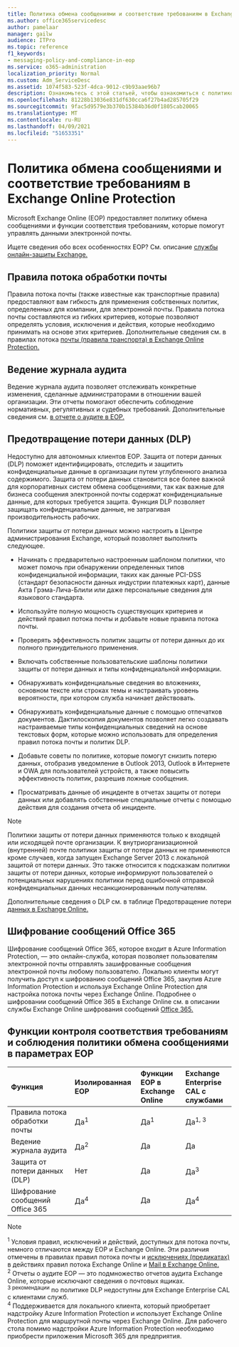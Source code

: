 ```yaml
---
title: Политика обмена сообщениями и соответствие требованиям в Exchange Online Protection
ms.author: office365servicedesc
author: pamelaar
manager: gailw
audience: ITPro
ms.topic: reference
f1_keywords:
- messaging-policy-and-compliance-in-eop
ms.service: o365-administration
localization_priority: Normal
ms.custom: Adm_ServiceDesc
ms.assetid: 1074f583-523f-4dca-9012-c9b93aae96b7
description: Ознакомьтесь с этой статьей, чтобы ознакомиться с политикой обмена сообщениями и функциями соответствия требованиям в Microsoft Exchange Online Защиты (EOP).
ms.openlocfilehash: 81228b13036e831df630cca6f27b4ad285705f29
ms.sourcegitcommit: 9fac5d9579e3b370b15384b36d0f1805cab20065
ms.translationtype: MT
ms.contentlocale: ru-RU
ms.lasthandoff: 04/09/2021
ms.locfileid: "51653351"
---
```

# <a name="messaging-policy-and-compliance-in-exchange-online-protection"></a>Политика обмена сообщениями и соответствие требованиям в Exchange Online Protection

Microsoft Exchange Online (EOP) предоставляет политику обмена сообщениями и функции соответствия требованиям, которые помогут управлять данными электронной почты.

Ищете сведения обо всех особенностях EOP? См. описание [службы онлайн-защиты Exchange.](exchange-online-protection-service-description.md)

## <a name="mail-flow-rules"></a>Правила потока обработки почты

Правила потока почты (также известные как транспортные правила) предоставляют вам гибкость для применения собственных политик, определенных для компании, для электронной почты. Правила потока почты составляются из гибких критериев, которые позволяют определять условия, исключения и действия, которые необходимо принимать на основе этих критериев. Дополнительные сведения см. в правилах потока [почты (правила транспорта) в Exchange Online Protection.](/microsoft-365/security/office-365-security/mail-flow-rules-transport-rules-0)

## <a name="audit-logging"></a>Ведение журнала аудита

Ведение журнала аудита позволяет отслеживать конкретные изменения, сделанные администраторами в отношении вашей организации. Эти отчеты помогают обеспечить соблюдение нормативных, регулятивных и судебных требований. Дополнительные сведения см. [в отчете о аудите в EOP.](/microsoft-365/security/office-365-security/auditing-reports-in-eop)

## <a name="data-loss-prevention-dlp"></a>Предотвращение потери данных (DLP)

Недоступно для автономных клиентов EOP. Защита от потери данных (DLP) поможет идентифицировать, отследить и защитить конфиденциальные данные в организации путем углубленного анализа содержимого. Защита от потери данных становится все более важной для корпоративных систем обмена сообщениями, так как важные для бизнеса сообщения электронной почты содержат конфиденциальные данные, для которых требуется защита. Функция DLP позволяет защищать конфиденциальные данные, не затрагивая производительность рабочих.

Политики защиты от потери данных можно настроить в Центре администрирования Exchange, который позволяет выполнить следующее.

- Начинать с предварительно настроенным шаблоном политики, что может помочь при обнаружении определенных типов конфиденциальной информации, таких как данные PCI-DSS (стандарт безопасности данных индустрии платежных карт), данные Акта Грэма-Лича-Блили или даже персональные сведения для языкового стандарта.

- Используйте полную мощность существующих критериев и действий правил потока почты и добавьте новые правила потока почты.

- Проверять эффективность политик защиты от потери данных до их полного принудительного применения.

- Включать собственные пользовательские шаблоны политики защиты от потери данных и типы конфиденциальной информации.

- Обнаруживать конфиденциальные сведения во вложениях, основном тексте или строках темы и настраивать уровень вероятности, при котором служба начинает действовать.

- Обнаруживать конфиденциальные данные с помощью отпечатков документов. Дактилоскопия документов позволяет легко создавать настраиваемые типы конфиденциальных сведений на основе текстовых форм, которые можно использовать для определения правил потока почты и политик DLP.

- Добавьте советы по политике, которые помогут снизить потерю данных, отобразив уведомление в Outlook 2013, Outlook в Интернете и OWA для пользователей устройств, а также повысить эффективность политик, разрешив ложные сообщения.

- Просматривать данные об инциденте в отчетах защиты от потери данных или добавлять собственные специальные отчеты с помощью действия для создания отчета об инциденте.

> [!NOTE]
> Политики защиты от потери данных применяются только к входящей или исходящей почте организации. К внутриорганизационной (внутренней) почте политики защиты от потери данных не применяются кроме случаев, когда запущен Exchange Server 2013 с локальной защитой от потери данных. Это также относится к подсказкам политики защиты от потери данных, которые информируют пользователей о потенциальных нарушениях политики перед ошибочной отправкой конфиденциальных данных несанкционированным получателям.

Дополнительные сведения о DLP см. в таблице Предотвращение потери [данных в Exchange Online.](/exchange/security-and-compliance/data-loss-prevention/data-loss-prevention)

## <a name="office-365-message-encryption"></a>Шифрование сообщений Office 365

Шифрование сообщений Office 365, которое входит в Azure Information Protection, — это онлайн-служба, которая позволяет пользователям электронной почты отправлять зашифрованные сообщения электронной почты любому пользователю. Локально клиенты могут получить доступ к шифрованию сообщений Office 365, закупив Azure Information Protection и используя Exchange Online Protection для настройка потока почты через Exchange Online. Подробнее о шифровании сообщений Office 365 в Exchange Online см. в описании службы Exchange Online шифрования сообщений [Office 365.](../exchange-online-service-description/message-policy-and-compliance.md#office-365-message-encryption)

## <a name="messaging-policy-and-compliance-features-across-eop-options"></a>Функции контроля соответствия требованиям и соблюдения политики обмена сообщениями в параметрах EOP

| Функция | Изолированная EOP | Функции EOP в <br/> Exchange Online | Exchange Enterprise <br/> CAL с службами |
|:-----|:-----|:-----|:-----|
|Правила потока обработки почты|Да<sup>1</sup>|Да<sup>1</sup>|Да<sup>1, 3</sup>|
|Ведение журнала аудита|Да<sup>2</sup>|Да|Да|
|Защита от потери данных (DLP)|Нет|Да|Да<sup>3</sup>|
|Шифрование сообщений Office 365|Да<sup>4</sup>|Да|Да<sup>4</sup>|

> [!NOTE]
> <sup>1</sup> Условия правил, исключений и действий, доступных для потока почты, немного отличаются между EOP и Exchange Online. Эти различия отмечены в правилах правил потока почты и [исключениях (предикатах)](/Exchange/security-and-compliance/mail-flow-rules/conditions-and-exceptions) в действиях правил потока Exchange Online и [Mail в Exchange Online.](/Exchange/security-and-compliance/mail-flow-rules/mail-flow-rule-actions) <br/>
> <sup>2</sup> Отчеты о аудите EOP — это подмножество отчетов аудита Exchange Online, которые исключают сведения о почтовых ящиках. <br/>
> <sup>3 рекомендации</sup> по политике DLP недоступны для Exchange Enterprise CAL с клиентами служб. <br/>
> <sup>4</sup> Поддерживается для локального клиента, который приобретает надстройку Azure Information Protection и использует Exchange Online Protection для маршрутной почты через Exchange Online. Для рабочего стола помимо надстройки Azure Information Protection необходимо приобрести приложения Microsoft 365 для предприятия. <br/>